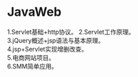 # JavaWeb
1.Servlet基础+http协议。
2.Servlet工作原理。<br/>
3.jQuery概述+jsp语法与基本原理。<br/>
4.jsp+Servlet实现增删改查。<br/>
5.电商网站项目。<br/>
6.SMM简单应用。

